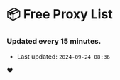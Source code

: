 # :package: Free Proxy List
### Updated every 15 minutes.

- Last updated: `2024-09-24 08:36`

:heart:
